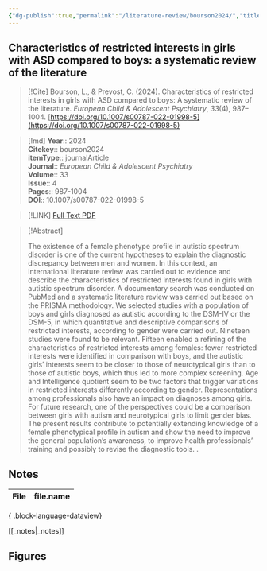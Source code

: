 ```yaml
---
{"dg-publish":true,"permalink":"/literature-review/bourson2024/","title":"Characteristics of restricted interests in girls with ASD compared to boys a systematic review of the literature","tags":["Diagnosis","Autism","female"]}
---
```



## Characteristics of restricted interests in girls with ASD compared to boys: a systematic review of the literature

> [!Cite]
> Bourson, L., & Prevost, C. (2024). Characteristics of restricted interests in girls with ASD compared to boys: A systematic review of the literature. _European Child & Adolescent Psychiatry_, _33_(4), 987–1004. [https://doi.org/10.1007/s00787-022-01998-5](https://doi.org/10.1007/s00787-022-01998-5)


>[!md]
> **Year**:: 2024   
> **Citekey**:: bourson2024  
> **itemType**:: journalArticle  
> **Journal**:: *European Child & Adolescent Psychiatry*  
> **Volume**:: 33  
> **Issue**:: 4   
> **Pages**:: 987-1004  
> **DOI**:: 10.1007/s00787-022-01998-5    

> [!LINK] 
> [Full Text PDF](zotero://select/library/items/BS6LJQBR)

> [!Abstract]
>
> The existence of a female phenotype profile in autistic spectrum disorder is one of the current hypotheses to explain the diagnostic discrepancy between men and women. In this context, an international literature review was carried out to evidence and describe the characteristics of restricted interests found in girls with autistic spectrum disorder. A documentary search was conducted on PubMed and a systematic literature review was carried out based on the PRISMA methodology. We selected studies with a population of boys and girls diagnosed as autistic according to the DSM-IV or the DSM-5, in which quantitative and descriptive comparisons of restricted interests, according to gender were carried out. Nineteen studies were found to be relevant. Fifteen enabled a refining of the characteristics of restricted interests among females: fewer restricted interests were identified in comparison with boys, and the autistic girls’ interests seem to be closer to those of neurotypical girls than to those of autistic boys, which thus led to more complex screening. Age and Intelligence quotient seem to be two factors that trigger variations in restricted interests differently according to gender. Representations among professionals also have an impact on diagnoses among girls. For future research, one of the perspectives could be a comparison between girls with autism and neurotypical girls to limit gender bias. The present results contribute to potentially extending knowledge of a female phenotypical profile in autism and show the need to improve the general population’s awareness, to improve health professionals’ training and possibly to revise the diagnostic tools.
>.
> 


## Notes

| File | file.name |
| ---- | --------- |

{ .block-language-dataview}

[[_notes\|_notes]]

## Figures

